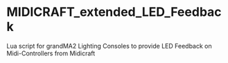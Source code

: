 # MIDICRAFT_extended_LED_Feedback
Lua script for grandMA2 Lighting Consoles to provide LED Feedback on Midi-Controllers from Midicraft
